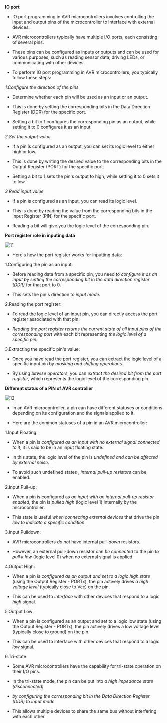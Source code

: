 **IO port**

- IO port programming in AVR microcontrollers involves controlling the input and output pins of the microcontroller to interface with external devices.

-  AVR microcontrollers typically have multiple I/O ports, each consisting of several pins.

-  These pins can be configured as inputs or outputs and can be used for various purposes, such as reading sensor data, driving LEDs, or communicating with other devices.

-  To perform IO port programming in AVR microcontrollers, you typically follow these steps:

_1.Configure the direction of the pins_

- Determine whether each pin will be used as an input or an output.

- This is done by setting the corresponding bits in the Data Direction Register (DDR) for the specific port. 

- Setting a bit to 1 configures the corresponding pin as an output, while setting it to 0 configures it as an input.

_2.Set the output value_

- If a pin is configured as an output, you can set its logic level to either high or low.

- This is done by writing the desired value to the corresponding bits in the Output Register (PORT) for the specific port. 

- Setting a bit to 1 sets the pin's output to high, while setting it to 0 sets it to low.

_3.Read input value_

- If a pin is configured as an input, you can read its logic level. 

- This is done by reading the value from the corresponding bits in the Input Register (PIN) for the specific port.

- Reading a bit will give you the logic level of the corresponding pin.


**Port register role in inputing data**

![11](https://github.com/PeerawatAltoTechCourse/Microprocessor/assets/132571902/013bece1-1269-410b-99a4-b7027bbcef6e)

- Here's how the port register works for inputting data:

1.Configuring the pin as an input: 

- Before reading data from a specific pin, you need to _configure it as an input by setting the corresponding bit_ in _the data direction register (DDR)_ for that port to 0.

- This sets the pin's direction to _input mode._

2.Reading the port register: 

- To read the logic level of an input pin, you can directly access the port register associated with that pin. 

- _Reading the port register returns the current state of all input pins of the corresponding port_ with each bit representing _the logic level of a specific pin._

3.Extracting the specific pin's value: 

- Once you have read the port register, you can extract the logic level of a specific input pin by _masking and shifting operations._

- By using _bitwise operators_, you can _extract the desired bit from the port register_, which represents the logic level of the corresponding pin.

**Different status of a PIN of AVR controller**

![12](https://github.com/PeerawatAltoTechCourse/Microprocessor/assets/132571902/3cea21bd-9247-470d-b205-58c49ba62138)


- In an AVR microcontroller, a pin can have different statuses or conditions depending on its configuration and the signals applied to it.

- Here are the common statuses of a pin in an AVR microcontroller:

1.Input Floating: 

- When a pin is _configured as an input with no external signal connected to it_, it is said to be in an input floating state. 

- In this state, the logic level of the pin is _undefined and can be affected by external noise._ 

- To avoid such undefined states , _internal pull-up resistors_ can be enabled.

2.Input Pull-up:

- When a pin is configured as _an input with an internal pull-up resistor enabled_, the pin is _pulled high_ (logic level 1) internally by the microcontroller. 

- This state is useful _when connecting external devices_ that drive the pin _low to indicate a specific condition_.

3.Input Pulldown: 

- AVR microcontrollers _do not_ have internal pull-_down_ resistors. 

- However, an external pull-down resistor can _be connected_ to the pin _to pull it low_ (logic level 0) when no external signal is applied.

4.Output High: 

- When a pin is _configured as an output and set to a logic high state_ (using the Output Register - PORTx), the pin actively drives _a high voltage level_ (typically close to Vcc) on the pin. 

- This can be used to _interface_ with other devices that respond to a logic _high_ signal.

5.Output Low: 

- When a pin is configured as an output and set to a logic low state (using the Output Register - PORTx), the pin actively drives a low voltage level (typically close to ground) on the pin. 

- This can be used to interface with other devices that respond to a logic _low_ signal.

6.Tri-state: 

- Some AVR microcontrollers have the capability for tri-state operation on their I/O pins.

- In the tri-state mode, the pin can be put into _a high impedance state (disconnected)_ 

- _by configuring the corresponding bit in the Data Direction Register (DDR) to input mode._ 

- This allows multiple devices to share the same bus without interfering with each other.

